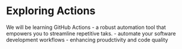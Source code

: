 # Exploring Actions
We will be learning GitHub Actions
    - a robust automation tool that empowers you to streamline repetitive taks.
    - automate your software development workflows
    - enhancing proudctivity and code quality